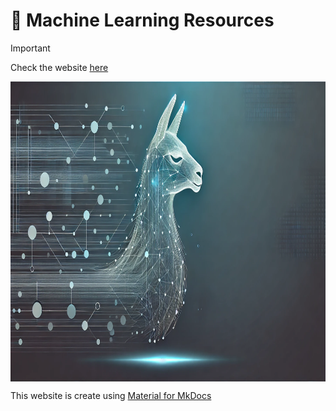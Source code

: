 # 🤖 Machine Learning Resources

> [!IMPORTANT]
> Check the website [here](https://xxrjun.github.io/ml-resources/)

<a href="https://xxrjun.github.io/ml-resources/" target="_blank">
<img id="banner" height="480"  src="./src/banner2.png" align="center"/>
</a>

This website is create using [Material for MkDocs](https://squidfunk.github.io/mkdocs-material/)
